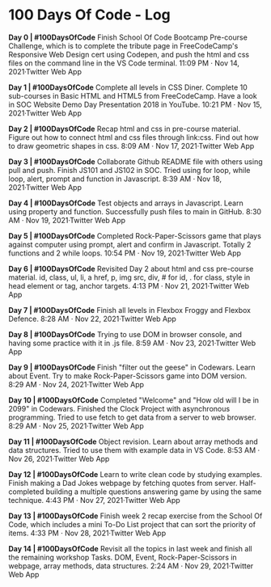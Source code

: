 # 100 Days Of Code - Log

<!-- ### Day 0: February 30, 2016 (Example 1)
##### (delete me or comment me out)

**Today's Progress**: Fixed CSS, worked on canvas functionality for the app.

**Thoughts:** I really struggled with CSS, but, overall, I feel like I am slowly getting better at it. Canvas is still new for me, but I managed to figure out some basic functionality.

**Link to work:** [Calculator App](http://www.example.com)

### Day 0: February 30, 2016 (Example 2)
##### (delete me or comment me out)

**Today's Progress**: Fixed CSS, worked on canvas functionality for the app.

**Thoughts**: I really struggled with CSS, but, overall, I feel like I am slowly getting better at it. Canvas is still new for me, but I managed to figure out some basic functionality.

**Link(s) to work**: [Calculator App](http://www.example.com)


### Day 1: June 27, Monday

**Today's Progress**: I've gone through many exercises on FreeCodeCamp.

**Thoughts** I've recently started coding, and it's a great feeling when I finally solve an algorithm challenge after a lot of attempts and hours spent.

**Link(s) to work**
1. [Find the Longest Word in a String](https://www.freecodecamp.com/challenges/find-the-longest-word-in-a-string)
2. [Title Case a Sentence](https://www.freecodecamp.com/challenges/title-case-a-sentence) -->

**Day 0 | #100DaysOfCode**
Finish School Of Code Bootcamp Pre-course Challenge, which is to complete the tribute page in FreeCodeCamp's Responsive Web Design cert using Codepen, and push the html and css files on the command line in the VS Code terminal.
11:09 PM · Nov 14, 2021·Twitter Web App

**Day 1 | #100DaysOfCode**
Complete all levels in CSS Diner.
Complete 10 sub-courses in Basic HTML and HTML5 from FreeCodeCamp.
Have a look in SOC Website Demo Day Presentation 2018 in YouTube.
10:21 PM · Nov 15, 2021·Twitter Web App

**Day 2 | #100DaysOfCode**
Recap html and css in pre-course material.
Figure out how to connect html and css files through link:css.
Find out how to draw geometric shapes in css.
8:09 AM · Nov 17, 2021·Twitter Web App

**Day 3 | #100DaysOfCode**
Collaborate Github README file with others using pull and push. Finish JS101 and JS102 in SOC. Tried using for loop, while loop, alert, prompt and function in Javascript.
8:39 AM · Nov 18, 2021·Twitter Web App

**Day 4 | #100DaysOfCode**
Test objects and arrays in Javascript.
Learn using property and function.
Successfully push files to main in GitHub.
8:30 AM · Nov 19, 2021·Twitter Web App

**Day 5 | #100DaysOfCode**
Completed Rock-Paper-Scissors game that plays against computer using prompt, alert and confirm in Javascript. Totally 2 functions and 2 while loops.
10:54 PM · Nov 19, 2021·Twitter Web App

**Day 6 | #100DaysOfCode**
Revisited Day 2 about html and css pre-course material. id, class, ul, li, a href, p, img src, div, # for id, . for class, style in head element or tag, anchor targets.
4:13 PM · Nov 21, 2021·Twitter Web App

**Day 7 | #100DaysOfCode**
Finish all levels in Flexbox Froggy and Flexbox Defence.
8:28 AM · Nov 22, 2021·Twitter Web App

**Day 8 | #100DaysOfCode**
Trying to use DOM in browser console, and having some practice with it in .js file.
8:59 AM · Nov 23, 2021·Twitter Web App

**Day 9 | #100DaysOfCode**
Finish "filter out the geese" in Codewars. Learn about Event. Try to make Rock-Paper-Scissors game into DOM version.
8:29 AM · Nov 24, 2021·Twitter Web App

**Day 10 | #100DaysOfCode**
Completed "Welcome" and "How old will I be in 2099" in Codewars. Finished the Clock Project with asynchronous programming. Tried to use fetch to get data from a server to web browser.
8:29 AM · Nov 25, 2021·Twitter Web App

**Day 11 | #100DaysOfCode**
Object revision. Learn about array methods and data structures. Tried to use them with example data in VS Code.
8:53 AM · Nov 26, 2021·Twitter Web App

**Day 12 | #100DaysOfCode**
Learn to write clean code by studying examples. Finish making a Dad Jokes webpage by fetching quotes from server. Half-completed building a multiple questions answering game by using the same technique.
4:43 PM · Nov 27, 2021·Twitter Web App

**Day 13 | #100DaysOfCode**
Finish week 2 recap exercise from the School Of Code, which includes a mini To-Do List project that can sort the priority of items.
4:33 PM · Nov 28, 2021·Twitter Web App

**Day 14 | #100DaysOfCode**
Revisit all the topics in last week and finish all the remaining workshop Tasks. DOM, Event, Rock-Paper-Scissors in webpage, array methods, data structures.
2:24 AM · Nov 29, 2021·Twitter Web App
